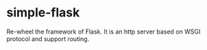 # simple-flask
Re-wheel the framework of Flask. It is an http server based on WSGI protocol and support routing. 
